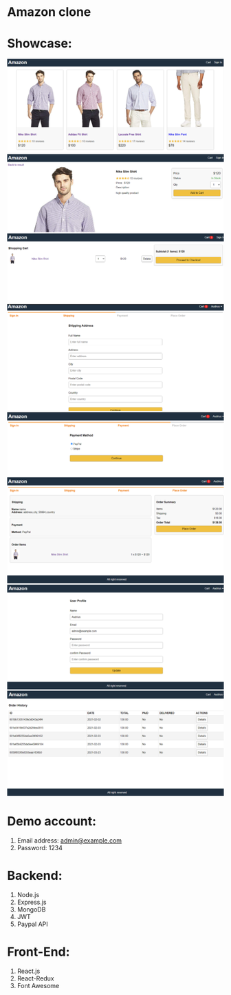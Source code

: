 # Amazon clone

# Showcase:
 ![Alt text](/images/1.png?raw=true "Title")
 ![Alt text](/images/2.png?raw=true "Title")
 ![Alt text](/images/3.png?raw=true "Title")
 ![Alt text](/images/4.png?raw=true "Title")
 ![Alt text](/images/5.png?raw=true "Title")
 ![Alt text](/images/6.png?raw=true "Title")
 ![Alt text](/images/7.png?raw=true "Title")
 ![Alt text](/images/8.png?raw=true "Title")

# Demo account:
1. Email address: admin@example.com
2. Password: 1234

# Backend:
1. Node.js
2. Express.js
3. MongoDB
4. JWT
5. Paypal API

# Front-End:
1. React.js
2. React-Redux
3. Font Awesome
